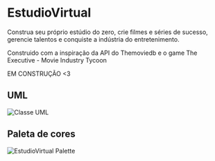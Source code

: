 # EstudioVirtual
Construa seu próprio estúdio do zero, crie filmes e séries de sucesso, gerencie talentos e conquiste a indústria do entretenimento.

Construido com a inspiração da API do Themoviedb e o game The Executive - Movie Industry Tycoon

EM CONSTRUÇÃO <3

## UML
![Classe UML](https://github.com/user-attachments/assets/a2a0da00-86cc-424a-be0d-2c3dddde9e39)

## Paleta de cores
![EstudioVirtual Palette](https://github.com/user-attachments/assets/da11d8a9-9f26-42a7-aa52-0a6ef6ce15bd)
